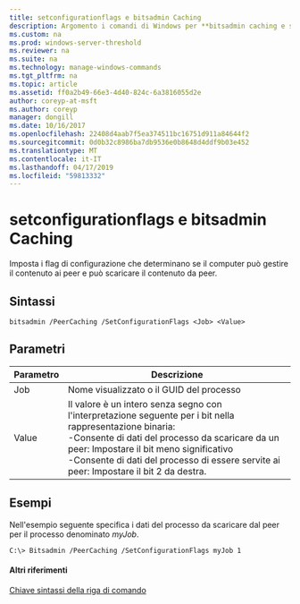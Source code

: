 ```yaml
---
title: setconfigurationflags e bitsadmin Caching
description: Argomento i comandi di Windows per **bitsadmin caching e setconfigurationflags** -imposta i flag di configurazione che determinano se il computer può gestire il contenuto ai peer e può scaricare contenuto da peer.
ms.custom: na
ms.prod: windows-server-threshold
ms.reviewer: na
ms.suite: na
ms.technology: manage-windows-commands
ms.tgt_pltfrm: na
ms.topic: article
ms.assetid: ff0a2b49-66e3-4d40-824c-6a3816055d2e
author: coreyp-at-msft
ms.author: coreyp
manager: dongill
ms.date: 10/16/2017
ms.openlocfilehash: 22408d4aab7f5ea374511bc16751d911a84644f2
ms.sourcegitcommit: 0d0b32c8986ba7db9536e0b8648d4ddf9b03e452
ms.translationtype: MT
ms.contentlocale: it-IT
ms.lasthandoff: 04/17/2019
ms.locfileid: "59813332"
---
```

# <a name="bitsadmin-peercaching-and-setconfigurationflags"></a>setconfigurationflags e bitsadmin Caching



Imposta i flag di configurazione che determinano se il computer può gestire il contenuto ai peer e può scaricare il contenuto da peer.

## <a name="syntax"></a>Sintassi

```
bitsadmin /PeerCaching /SetConfigurationFlags <Job> <Value>
```

## <a name="parameters"></a>Parametri

|Parametro|Descrizione|
|---------|-----------|
|Job|Nome visualizzato o il GUID del processo|
|Value|Il valore è un intero senza segno con l'interpretazione seguente per i bit nella rappresentazione binaria:</br>-Consente di dati del processo da scaricare da un peer: Impostare il bit meno significativo</br>-Consente di dati del processo di essere servite ai peer: Impostare il bit 2 da destra.|

## <a name="BKMK_examples"></a>Esempi

Nell'esempio seguente specifica i dati del processo da scaricare dal peer per il processo denominato *myJob*.
```
C:\> Bitsadmin /PeerCaching /SetConfigurationFlags myJob 1
```

#### <a name="additional-references"></a>Altri riferimenti

[Chiave sintassi della riga di comando](command-line-syntax-key.md)